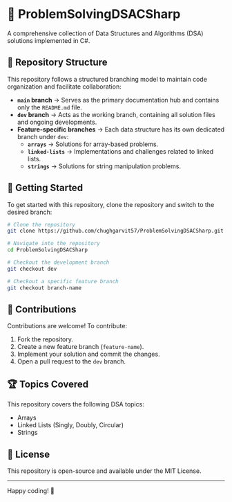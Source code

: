 # 📘 ProblemSolvingDSACSharp
A comprehensive collection of Data Structures and Algorithms (DSA) solutions implemented in C#.

## 📂 Repository Structure
This repository follows a structured branching model to maintain code organization and facilitate collaboration:

- **`main` branch** → Serves as the primary documentation hub and contains only the `README.md` file.
- **`dev` branch** → Acts as the working branch, containing all solution files and ongoing developments.
- **Feature-specific branches** → Each data structure has its own dedicated branch under `dev`:
  - **`arrays`** → Solutions for array-based problems.
  - **`linked-lists`** → Implementations and challenges related to linked lists.
  - **`strings`** → Solutions for string manipulation problems.

## 🔧 Getting Started
To get started with this repository, clone the repository and switch to the desired branch:

```sh
# Clone the repository
git clone https://github.com/chughgarvit57/ProblemSolvingDSACSharp.git

# Navigate into the repository
cd ProblemSolvingDSACSharp

# Checkout the development branch
git checkout dev

# Checkout a specific feature branch
git checkout branch-name
```

## 🚀 Contributions
Contributions are welcome! To contribute:
1. Fork the repository.
2. Create a new feature branch (`feature-name`).
3. Implement your solution and commit the changes.
4. Open a pull request to the `dev` branch.

## 🏆 Topics Covered
This repository covers the following DSA topics:
- Arrays
- Linked Lists (Singly, Doubly, Circular)
- Strings

## 📜 License
This repository is open-source and available under the MIT License.

---
Happy coding! 🚀